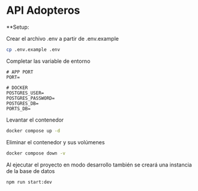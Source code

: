 # API Adopteros

**Setup:

Crear el archivo .env a partir de .env.example

```sh
cp .env.example .env
```

Completar las variable de entorno

```env
# APP PORT
PORT=

# DOCKER
POSTGRES_USER=
POSTGRES_PASSWORD=
POSTGRES_DB=
PORTS_DB=
```

Levantar el contenedor

```sh
docker compose up -d
```

Eliminar el contenedor y sus volúmenes

```sh
docker compose down -v
```

Al ejecutar el proyecto en modo desarrollo también se creará una instancia de la base de datos

```sh
npm run start:dev
```